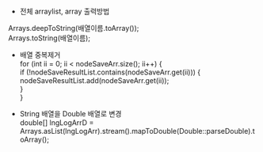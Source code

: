 ### 

* 전체 arraylist, array 출력방법 

Arrays.deepToString(배열이름.toArray());  
Arrays.toString(배열이름);
   
  
* 배열 중복제거   
for (int ii = 0; ii < nodeSaveArr.size(); ii++) {  
    if (!nodeSaveResultList.contains(nodeSaveArr.get(ii))) {  
        nodeSaveResultList.add(nodeSaveArr.get(ii));  
    }  
}  
  
* String 배열을 Double 배열로 변경  
double[] lngLogArrD = Arrays.asList(lngLogArr).stream().mapToDouble(Double::parseDouble).toArray();  
 
 
